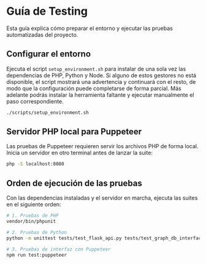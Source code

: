 # Guía de Testing

Esta guía explica cómo preparar el entorno y ejecutar las pruebas automatizadas del proyecto.

## Configurar el entorno

Ejecuta el script `setup_environment.sh` para instalar de una sola vez las dependencias de PHP, Python y Node.
Si alguno de estos gestores no está disponible, el script mostrará una advertencia y continuará con el resto, de modo que la configuración puede completarse de forma parcial.
Más adelante podrás instalar la herramienta faltante y ejecutar manualmente el paso correspondiente.

```bash
./scripts/setup_environment.sh
```

## Servidor PHP local para Puppeteer

Las pruebas de Puppeteer requieren servir los archivos PHP de forma local. Inicia un servidor en otro terminal antes de lanzar la suite:

```bash
php -S localhost:8080
```

## Orden de ejecución de las pruebas

Con las dependencias instaladas y el servidor en marcha, ejecuta las suites en el siguiente orden:

```bash
# 1. Pruebas de PHP
vendor/bin/phpunit

# 2. Pruebas de Python
python -m unittest tests/test_flask_api.py tests/test_graph_db_interface.py

# 3. Pruebas de interfaz con Puppeteer
npm run test:puppeteer
```
